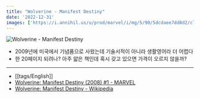 ```yaml
---
title: "Wolverine - Manifest Destiny"
date: '2022-12-31'
images: ['https://i.annihil.us/u/prod/marvel/i/mg/5/90/5dcdaee7dd8d2/clean.jpg']
---
```


![Wolverine - Manifest Destiny](https://i.annihil.us/u/prod/marvel/i/mg/5/90/5dcdaee7dd8d2/clean.jpg)

- 2009년에 미국에서 기념품으로 사왔는데 기술서적이 아니라 생활영어라 더 어렵다
- 한 20페이지 되려나? 아주 얇은 책인데 혹시 갖고 있으면 가격이 오르지 않을까?

---
- [[tags/English]]
- [Wolverine: Manifest Destiny (2008) #1 - MARVEL](https://www.marvel.com/comics/issue/22380/wolverine_manifest_destiny_2008_1)
- [Wolverine: Manifest Destiny - Wikipedia](https://en.wikipedia.org/wiki/Wolverine:_Manifest_Destiny)